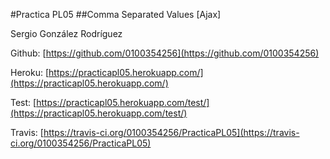 #Practica PL05
##Comma Separated Values [Ajax]

Sergio González Rodríguez

Github: [https://github.com/0100354256](https://github.com/0100354256)

Heroku: [https://practicapl05.herokuapp.com/](https://practicapl05.herokuapp.com/)

Test: [https://practicapl05.herokuapp.com/test/](https://practicapl05.herokuapp.com/test/)

Travis: [https://travis-ci.org/0100354256/PracticaPL05](https://travis-ci.org/0100354256/PracticaPL05)

